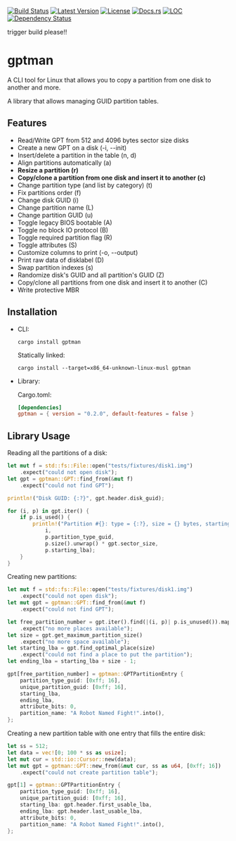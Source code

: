 [![Build Status](https://travis-ci.org/cecton/gptman.svg?branch=master)](https://travis-ci.org/cecton/gptman)
[![Latest Version](https://img.shields.io/crates/v/gptman.svg)](https://crates.io/crates/gptman)
[![License](https://img.shields.io/badge/license-MIT-blue.svg)](http://opensource.org/licenses/MIT)
[![Docs.rs](https://docs.rs/gptman/badge.svg)](https://docs.rs/gptman)
[![LOC](https://tokei.rs/b1/github/cecton/gptman)](https://github.com/cecton/gptman)
[![Dependency Status](https://deps.rs/repo/github/cecton/gptman/status.svg)](https://deps.rs/repo/github/cecton/gptman)

trigger build please!!

gptman
======

A CLI tool for Linux that allows you to copy a partition from one disk to
another and more.

A library that allows managing GUID partition tables.

Features
--------

 *  Read/Write GPT from 512 and 4096 bytes sector size disks
 *  Create a new GPT on a disk (-i, --init)
 *  Insert/delete a partition in the table (n, d)
 *  Align partitions automatically (a)
 *  **Resize a partition (r)**
 *  **Copy/clone a partition from one disk and insert it to another (c)**
 *  Change partition type (and list by category) (t)
 *  Fix partitions order (f)
 *  Change disk GUID (i)
 *  Change partition name (L)
 *  Change partition GUID (u)
 *  Toggle legacy BIOS bootable (A)
 *  Toggle no block IO protocol (B)
 *  Toggle required partition flag (R)
 *  Toggle attributes (S)
 *  Customize columns to print (-o, --output)
 *  Print raw data of disklabel (D)
 *  Swap partition indexes (s)
 *  Randomize disk's GUID and all partition's GUID (Z)
 *  Copy/clone all partitions from one disk and insert it to another (C)
 *  Write protective MBR

Installation
------------

 *  CLI:

    ```
    cargo install gptman
    ```

    Statically linked:

    ```
    cargo install --target=x86_64-unknown-linux-musl gptman
    ```

 *  Library:

    Cargo.toml:
    ```toml
    [dependencies]
    gptman = { version = "0.2.0", default-features = false }
    ```

Library Usage
-------------

Reading all the partitions of a disk:

```rust
let mut f = std::fs::File::open("tests/fixtures/disk1.img")
    .expect("could not open disk");
let gpt = gptman::GPT::find_from(&mut f)
    .expect("could not find GPT");

println!("Disk GUID: {:?}", gpt.header.disk_guid);

for (i, p) in gpt.iter() {
    if p.is_used() {
        println!("Partition #{}: type = {:?}, size = {} bytes, starting lba = {}",
            i,
            p.partition_type_guid,
            p.size().unwrap() * gpt.sector_size,
            p.starting_lba);
    }
}
```

Creating new partitions:

```rust
let mut f = std::fs::File::open("tests/fixtures/disk1.img")
    .expect("could not open disk");
let mut gpt = gptman::GPT::find_from(&mut f)
    .expect("could not find GPT");

let free_partition_number = gpt.iter().find(|(i, p)| p.is_unused()).map(|(i, _)| i)
    .expect("no more places available");
let size = gpt.get_maximum_partition_size()
    .expect("no more space available");
let starting_lba = gpt.find_optimal_place(size)
    .expect("could not find a place to put the partition");
let ending_lba = starting_lba + size - 1;

gpt[free_partition_number] = gptman::GPTPartitionEntry {
    partition_type_guid: [0xff; 16],
    unique_partition_guid: [0xff; 16],
    starting_lba,
    ending_lba,
    attribute_bits: 0,
    partition_name: "A Robot Named Fight!".into(),
};
```

Creating a new partition table with one entry that fills the entire disk:

```rust
let ss = 512;
let data = vec![0; 100 * ss as usize];
let mut cur = std::io::Cursor::new(data);
let mut gpt = gptman::GPT::new_from(&mut cur, ss as u64, [0xff; 16])
    .expect("could not create partition table");

gpt[1] = gptman::GPTPartitionEntry {
    partition_type_guid: [0xff; 16],
    unique_partition_guid: [0xff; 16],
    starting_lba: gpt.header.first_usable_lba,
    ending_lba: gpt.header.last_usable_lba,
    attribute_bits: 0,
    partition_name: "A Robot Named Fight!".into(),
};
```
